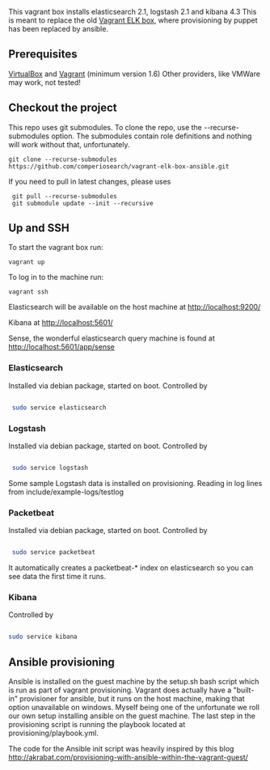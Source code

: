 This vagrant box installs elasticsearch 2.1, logstash 2.1 and kibana 4.3
This is meant to replace the old [Vagrant ELK box](https://github.com/comperiosearch/vagrant-elk-box),  where provisioning by puppet has been replaced by ansible.

## Prerequisites

[VirtualBox](https://www.virtualbox.org/) and [Vagrant](http://www.vagrantup.com/) (minimum version 1.6)
Other providers, like VMWare may work, not tested!

## Checkout the project
This repo uses git submodules.
To clone the repo, use the --recurse-submodules option.  The submodules contain role definitions and nothing will work without that, unfortunately.  

    git clone --recurse-submodules  https://github.com/comperiosearch/vagrant-elk-box-ansible.git

If you need to pull in latest changes, please uses

     git pull --recurse-submodules
     git submodule update --init --recursive

## Up and SSH

To start the vagrant box run:

    vagrant up

To log in to the machine run:

    vagrant ssh

Elasticsearch will be available on the host machine at [http://localhost:9200/](http://localhost:9200/) 

Kibana at [http://localhost:5601/](http://localhost:5601/)

Sense, the wonderful elasticsearch query machine is found at [http://localhost:5601/app/sense](http://localhost:5601/app/sense)


### Elasticsearch
Installed via debian package, started on boot.
Controlled by

```bash

 sudo service elasticsearch

```


### Logstash
Installed via debian package, started on boot.
Controlled by

```bash

 sudo service logstash

```

Some sample Logstash data is installed on provisioning. Reading in log lines from include/example-logs/testlog

### Packetbeat
Installed via debian package, started on boot.
Controlled by

```bash

 sudo service packetbeat

```

It automatically creates a packetbeat-\* index on elasticsearch so you can see data the first time it runs.


### Kibana 
Controlled by

```bash

sudo service kibana

```

## Ansible provisioning
Ansible is installed on the guest machine by the setup.sh bash script which is run as part of vagrant provisioning. Vagrant does actually have a "built-in" provisioner for ansible, but it runs on the host machine, making that option unavailable on windows. Myself being one of the unfortunate we roll our own setup installing ansible on the guest machine.  The last step in the provisioning script is running the playbook located at provisioning/playbook.yml. 

The code for the Ansible init script was heavily inspired by this blog http://akrabat.com/provisioning-with-ansible-within-the-vagrant-guest/
